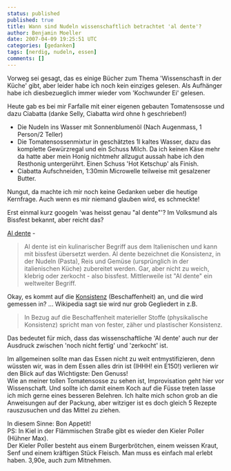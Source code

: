 ```yaml
---
status: published
published: true
title: Wann sind Nudeln wissenschaftlich betrachtet 'al dente'?
author: Benjamin Moeller
date: 2007-04-09 19:25:51 UTC
categories: [gedanken]
tags: [nerdig, nudeln, essen]
comments: []
---
```

Vorweg sei gesagt, das es einige Bücher zum Thema 'Wissenschasft in der Küche' gibt, aber leider habe ich noch kein einziges gelesen. Als Aufhänger habe ich diesbezueglich immer wieder vom 'Kochwunder Ei' gelesen.

Heute gab es bei mir Farfalle mit einer eigenen gebauten Tomatensosse und dazu Ciabatta (danke Selly, Ciabatta wird ohne h geschrieben!)  

* Die Nudeln ins Wasser mit Sonnenblumenöl (Nach Augenmass, 1 Person/2 Teller)
* Die Tomatensossenmixtur in geschätztes 1l kaltes Wasser, dazu das komplette Gewürzregal und ein Schuss Milch. Da ich keinen Käse mehr da hatte aber mein Honig nichtmehr allzugut aussah habe ich den Resthonig untergerührt. Einen Schuss 'Hot Ketschup' als Finish.
* Ciabatta Aufschneiden, 1:30min Microwelle teilweise mit gesalzener Butter.

Nungut, da machte ich mir noch keine Gedanken ueber die heutige Kernfrage. Auch wenn es mir niemand glauben wird, es schmeckte!

Erst einmal kurz googeln 'was heisst genau "al dente"'? Im Volksmund als Bissfest bekannt, aber reicht das?

[Al dente](http://de.wikipedia.org/wiki/Al_dente) -
> Al dente ist ein kulinarischer Begriff aus dem Italienischen
> und kann mit bissfest übersetzt werden.
> Al dente bezeichnet die Konsistenz, in der Nudeln (Pasta), Reis
> und Gemüse (ursprünglich in der italienischen Küche) zubereitet
> werden. Gar, aber nicht zu weich, klebrig oder zerkocht - also
> bissfest. Mittlerweile ist "Al dente" ein weltweiter Begriff.


Okay, es kommt auf die [Konsistenz](http://de.wikipedia.org/wiki/Konsistenz) (Beschaffenheit) an, und die wird gemessen in? ... Wikipedia sagt sie wird nur grob Gegliedert in z.B.  

> In Bezug auf die Beschaffenheit materieller Stoffe (physikalische
> Konsistenz) spricht man von fester, zäher und plastischer Konsistenz.

Das bedeutet für mich, dass das wissenschaftliche 'Al dente' auch nur der Ausdruck zwischen 'noch nicht fertig' und 'zerkocht' ist.  

Im allgemeinen sollte man das Essen nicht zu weit entmystifizieren, denn wüssten wir, was in dem Essen alles drin ist (IHHH! ein E150!) verlieren wir den Blick auf das Wichtigste: Den Genuss!  
Wie an meiner tollen Tomatensosse zu sehen ist, Improvisation geht hier vor Wissenschaft. Und sollte ich damit einem Koch auf die Füsse treten lasse ich mich gerne eines besseren Belehren. Ich halte mich schon grob an die Anweisungen auf der Packung, aber witziger ist es doch gleich 5 Rezepte rauszusuchen und das Mittel zu ziehen.  

In diesem Sinne: Bon Appetit!  
PS: In Kiel in der Flämmischen Straße gibt es wieder den Kieler Poller (Hühner Max).  
Der Kieler Poller besteht aus einem Burgerbrötchen, einem weissen Kraut, Senf und einem kräftigen Stück Fleisch. Man muss es einfach mal erlebt haben. 3,90e, auch zum Mitnehmen.
